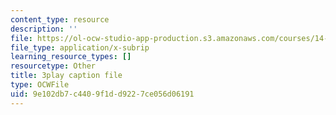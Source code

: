 ```yaml
---
content_type: resource
description: ''
file: https://ol-ocw-studio-app-production.s3.amazonaws.com/courses/14-01sc-principles-of-microeconomics-fall-2011/9e102db7c4409f1dd9227ce056d06191_IuQjBqzmUKA.srt
file_type: application/x-subrip
learning_resource_types: []
resourcetype: Other
title: 3play caption file
type: OCWFile
uid: 9e102db7-c440-9f1d-d922-7ce056d06191
---
```

